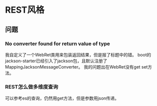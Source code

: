 # REST风格

## 问题

### No converter found for return value of type

我自定义了一个WebRet类用来包装返回结果，但是报了标题中的错。
boot的jackson-starter已经引入了jackson包，且默认注册了MappingJacksonMessageConverter。
我的问题出在WebRet没有get set方法。

### REST怎么做多维度查询

可以参考es的查询，仍然用get方法，但是参数用json传递。